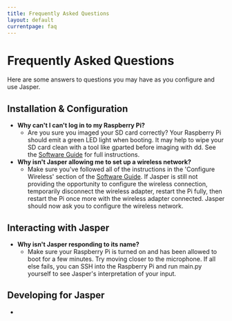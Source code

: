 ```yaml
---
title: Frequently Asked Questions
layout: default
currentpage: faq
---
```


Frequently Asked Questions
===

Here are some answers to questions you may have as you configure and use Jasper.

Installation &amp; Configuration
---

- __Why can't I can't log in to my Raspberry Pi?__
    - Are you sure you imaged your SD card correctly? Your Raspberry Pi should emit a green LED light when booting. It may help to wipe your SD card clean with a tool like gparted before imaging with dd. See the [Software Guide](/documentation/software/) for full instructions.
- __Why isn't Jasper allowing me to set up a wireless network?__
    - Make sure you've followed all of the instructions in the 'Configure Wireless' section of the [Software Guide](/documentation/software/). If Jasper is still not providing the opportunity to configure the wireless connection, temporarily disconnect the wireless adapter, restart the Pi fully, then restart the Pi once more with the wireless adapter connected. Jasper should now ask you to configure the wireless network.

Interacting with Jasper
---

- __Why isn't Jasper responding to its name?__
    - Make sure your Raspberry Pi is turned on and has been allowed to boot for a few minutes. Try moving closer to the microphone. If all else fails, you can SSH into the Raspberry Pi and run main.py yourself to see Jasper's interpretation of your input.

Developing for Jasper
---

- 

